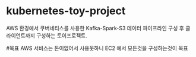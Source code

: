 # kubernetes-toy-project

AWS 환경에서 쿠버네티스를 사용한 Kafka-Spark-S3 데이터 파이프라인 구성 후 클라이언트까지 구성하는 토이프로젝트.

#목표
AWS 서비스는 돈이없어서 사용못하니 EC2 에서 모든것을 구성하는것이 목표
